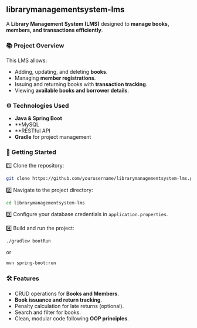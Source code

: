## librarymanagementsystem-lms

A **Library Management System (LMS)** designed to **manage books, members, and transactions efficiently**.

### 📚 Project Overview

This LMS allows:

* Adding, updating, and deleting **books**.
* Managing **member registrations**.
* Issuing and returning books with **transaction tracking**.
* Viewing **available books and borrower details**.

### ⚙️ Technologies Used

* **Java & Spring Boot** 
* **MySQL
* **RESTful API 
* **Gradle** for project management

### 🚀 Getting Started

1️⃣ Clone the repository:

```bash
git clone https://github.com/yourusername/librarymanagementsystem-lms.git
```

2️⃣ Navigate to the project directory:

```bash
cd librarymanagementsystem-lms
```

3️⃣ Configure your database credentials in `application.properties`.

4️⃣ Build and run the project:

```bash
./gradlew bootRun
```

or

```bash
mvn spring-boot:run
```

### 🛠️ Features

* CRUD operations for **Books and Members**.
* **Book issuance and return tracking**.
* Penalty calculation for late returns (optional).
* Search and filter for books.
* Clean, modular code following **OOP principles**.
